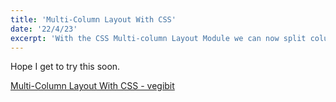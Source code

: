 ```yaml
---
title: 'Multi-Column Layout With CSS'
date: '22/4/23'
excerpt: 'With the CSS Multi-column Layout Module we can now split columns of text across a layout.'
---
```


Hope I get to try this soon.

[Multi-Column Layout With CSS - vegibit](https://vegibit.com/multi-column-layout-with-css/)